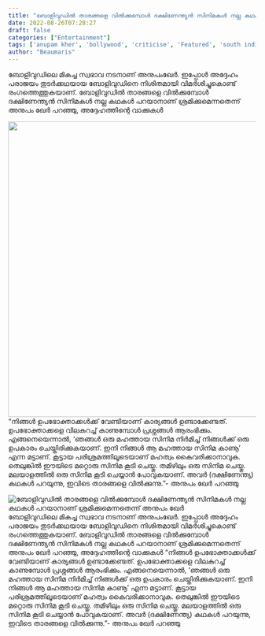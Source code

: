 ```yaml
---
title: "ബോളിവുഡിൽ താരങ്ങളെ വിൽക്കുമ്പോൾ ദക്ഷിണേന്ത്യൻ സിനിമകൾ നല്ല കഥകൾ പറയാനാണ് ശ്രമിക്കുമെന്നതെന്ന് അനുപം ഖേർ"
date: 2022-08-26T07:28:27
draft: false
categories: ["Entertainment"]
tags: ['anupam kher', 'bollywood', 'criticise', 'Featured', 'south indian films']
author: "Beaumaris"
---
```


ബോളിവുഡിലെ മികച്ച സ്വഭാവ നടനാണ് അനുപംഖേർ. ഇപ്പോൾ അദ്ദേഹം പരാജയം തുടർക്കഥയായ ബോളിവുഡിനെ നിശിതമായി വിമർശിച്ചുകൊണ്ട് രംഗത്തെത്തുകയാണ്. ബോളിവുഡിൽ താരങ്ങളെ വിൽക്കുമ്പോൾ ദക്ഷിണേന്ത്യൻ സിനിമകൾ നല്ല കഥകൾ പറയാനാണ് ശ്രമിക്കുമെന്നതെന്ന് അനുപം ഖേർ പറഞ്ഞു, അദ്ദേഹത്തിന്റെ വാക്കുകൾ

<img class="size-full wp-image-348444 aligncenter" src="https://cdn.boolokam.com/articles/2022/08/r2ttt-3.jpg" alt="" width="800" height="600" />“നിങ്ങൾ ഉപഭോക്താക്കൾക്ക് വേണ്ടിയാണ് കാര്യങ്ങൾ ഉണ്ടാക്കേണ്ടത്. ഉപഭോക്താക്കളെ വിലകുറച്ച് കാണുമ്പോൾ പ്രശ്നങ്ങൾ ആരംഭിക്കും. എങ്ങനെയെന്നാൽ, ‘ഞങ്ങൾ ഒരു മഹത്തായ സിനിമ നിർമിച്ച് നിങ്ങൾക്ക് ഒരു ഉപകാരം ചെയ്തിരിക്കുകയാണ്. ഇനി നിങ്ങൾ ആ മഹത്തായ സിനിമ കാണൂ’ എന്ന മട്ടാണ്. കൂട്ടായ പരിശ്രമത്തിലൂടെയാണ് മഹത്വം കൈവരിക്കാനാവുക. തെലുങ്കിൽ ഈയിടെ മറ്റൊരു സിനിമ കൂടി ചെയ്തു. തമിഴിലും ഒരു സിനിമ ചെയ്തു. മലയാളത്തിൽ ഒരു സിനിമ കൂടി ചെയ്യാൻ പോവുകയാണ്. അവർ (ദക്ഷിണേന്ത്യ) കഥകൾ പറയുന്നു, ഇവിടെ താരങ്ങളെ വിൽക്കുന്നു.”- അനുപം ഖേർ പറഞ്ഞു


![ബോളിവുഡിൽ താരങ്ങളെ വിൽക്കുമ്പോൾ ദക്ഷിണേന്ത്യൻ സിനിമകൾ നല്ല കഥകൾ പറയാനാണ് ശ്രമിക്കുമെന്നതെന്ന് അനുപം ഖേർ](https://cdn.boolokam.com/articles/2022/08/r2ttt-3.jpg)ബോളിവുഡിലെ മികച്ച സ്വഭാവ നടനാണ് അനുപംഖേർ. ഇപ്പോൾ അദ്ദേഹം പരാജയം തുടർക്കഥയായ ബോളിവുഡിനെ നിശിതമായി വിമർശിച്ചുകൊണ്ട് രംഗത്തെത്തുകയാണ്. ബോളിവുഡിൽ താരങ്ങളെ വിൽക്കുമ്പോൾ ദക്ഷിണേന്ത്യൻ സിനിമകൾ നല്ല കഥകൾ പറയാനാണ് ശ്രമിക്കുമെന്നതെന്ന് അനുപം ഖേർ പറഞ്ഞു, അദ്ദേഹത്തിന്റെ വാക്കുകൾ “നിങ്ങൾ ഉപഭോക്താക്കൾക്ക് വേണ്ടിയാണ് കാര്യങ്ങൾ ഉണ്ടാക്കേണ്ടത്. ഉപഭോക്താക്കളെ വിലകുറച്ച് കാണുമ്പോൾ പ്രശ്നങ്ങൾ ആരംഭിക്കും. എങ്ങനെയെന്നാൽ, ‘ഞങ്ങൾ ഒരു മഹത്തായ സിനിമ നിർമിച്ച് നിങ്ങൾക്ക് ഒരു ഉപകാരം ചെയ്തിരിക്കുകയാണ്. ഇനി നിങ്ങൾ ആ മഹത്തായ സിനിമ കാണൂ’ എന്ന മട്ടാണ്. കൂട്ടായ പരിശ്രമത്തിലൂടെയാണ് മഹത്വം കൈവരിക്കാനാവുക. തെലുങ്കിൽ ഈയിടെ മറ്റൊരു സിനിമ കൂടി ചെയ്തു. തമിഴിലും ഒരു സിനിമ ചെയ്തു. മലയാളത്തിൽ ഒരു സിനിമ കൂടി ചെയ്യാൻ പോവുകയാണ്. അവർ (ദക്ഷിണേന്ത്യ) കഥകൾ പറയുന്നു, ഇവിടെ താരങ്ങളെ വിൽക്കുന്നു.”- അനുപം ഖേർ പറഞ്ഞു
